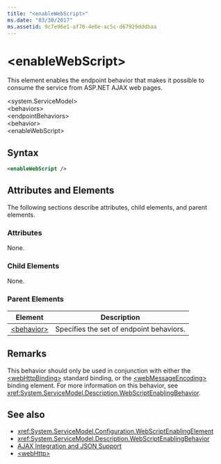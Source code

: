 ```yaml
---
title: "<enableWebScript>"
ms.date: "03/30/2017"
ms.assetid: 9c7e96e1-af70-4e6e-ac5c-d67929dddbaa
---
```

# \<enableWebScript>
This element enables the endpoint behavior that makes it possible to consume the service from ASP.NET AJAX web pages.  
  
 \<system.ServiceModel>  
\<behaviors>  
\<endpointBehaviors>  
\<behavior>  
\<enableWebScript>  
  
## Syntax  
  
```xml  
<enableWebScript />
```  
  
## Attributes and Elements  
 The following sections describe attributes, child elements, and parent elements.  
  
### Attributes  
 None.  
  
### Child Elements  
 None.  
  
### Parent Elements  
  
|Element|Description|  
|-------------|-----------------|  
|[\<behavior>](../../../../../docs/framework/configure-apps/file-schema/wcf/behavior-of-endpointbehaviors.md)|Specifies the set of endpoint behaviors.|  
  
## Remarks  
 This behavior should only be used in conjunction with either the [\<webHttpBinding>](../../../../../docs/framework/configure-apps/file-schema/wcf/webhttpbinding.md) standard binding, or the [\<webMessageEncoding>](../../../../../docs/framework/configure-apps/file-schema/wcf/webmessageencoding.md) binding element.  For more information on this behavior, see <xref:System.ServiceModel.Description.WebScriptEnablingBehavior>.  
  
## See also
- <xref:System.ServiceModel.Configuration.WebScriptEnablingElement>
- <xref:System.ServiceModel.Description.WebScriptEnablingBehavior>
- [AJAX Integration and JSON Support](../../../../../docs/framework/wcf/feature-details/ajax-integration-and-json-support.md)
- [\<webHttp>](../../../../../docs/framework/configure-apps/file-schema/wcf/webhttp.md)
